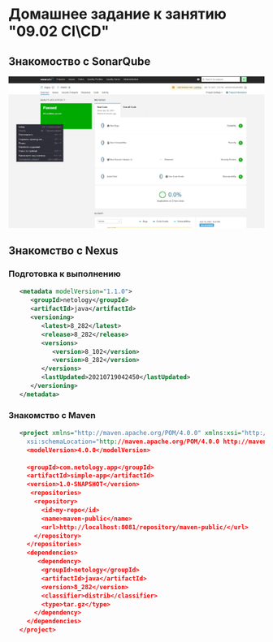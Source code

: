 # Домашнее задание к занятию "09.02 CI\CD"

## Знакомоство с SonarQube

![SonarQubeimage](IMG_20210719_150451_452.jpg)


## Знакомство с Nexus

### Подготовка к выполнению

```xml 
   <metadata modelVersion="1.1.0">
      <groupId>netology</groupId>
      <artifactId>java</artifactId>
      <versioning>
         <latest>8_282</latest>
         <release>8_282</release>
         <versions>
            <version>8_102</version>
            <version>8_282</version>
         </versions>
         <lastUpdated>20210719042450</lastUpdated>
      </versioning>
   </metadata>
```

### Знакомство с Maven

```xml
   <project xmlns="http://maven.apache.org/POM/4.0.0" xmlns:xsi="http://www.w3.org/2001/XMLSchema-insta
     xsi:schemaLocation="http://maven.apache.org/POM/4.0.0 http://maven.apache.org/xsd/maven-4.0.0.xsd"
     <modelVersion>4.0.0</modelVersion>

     <groupId>com.netology.app</groupId>
     <artifactId>simple-app</artifactId>
     <version>1.0-SNAPSHOT</version>
      <repositories>
       <repository>
         <id>my-repo</id>
         <name>maven-public</name>
         <url>http://localhost:8081/repository/maven-public/</url>
       </repository>
     </repositories>
     <dependencies>
        <dependency>
         <groupId>netology</groupId>
         <artifactId>java</artifactId>
         <version>8_282</version>
         <classifier>distrib</classifier>
         <type>tar.gz</type>
       </dependency>
     </dependencies>
   </project>
```
